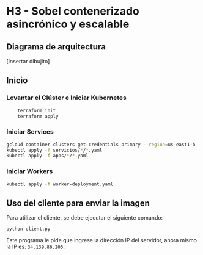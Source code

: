 # H3 - Sobel contenerizado asincrónico y escalable

## Diagrama de arquitectura
[Insertar dibujito]

## Inicio
### Levantar el Clúster e Iniciar Kubernetes
```bash
    terraform init
    terraform apply
```

### Iniciar Services
```bash
gcloud container clusters get-credentials primary --region=us-east1-b
kubectl apply -f servicios/*/*.yaml
kubectl apply -f apps/*/*.yaml
```

### Iniciar Workers
```bash
kubectl apply -f worker-deployment.yaml
```

## Uso del cliente para enviar la imagen
Para utilizar el cliente, se debe ejecutar el siguiente comando:
```
python client.py
```
Este programa le pide que ingrese la dirección IP del servidor, ahora mismo la IP es: ```34.139.86.205```.